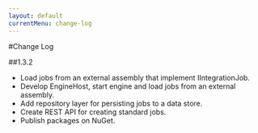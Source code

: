 ```yaml
---
layout: default
currentMenu: change-log
---
```


#Change Log

##1.3.2
* Load jobs from an external assembly that implement IIntegrationJob.
* Develop EngineHost, start engine and load jobs from an external assembly.
* Add repository layer for persisting jobs to a data store.
* Create REST API for creating standard jobs.
* Publish packages on NuGet.

